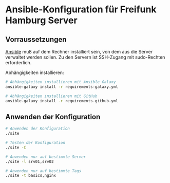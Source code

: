 # Ansible-Konfiguration für Freifunk Hamburg Server

## Vorraussetzungen

[Ansible][] muß auf dem Rechner installiert sein, von dem aus die Server
verwaltet werden sollen. Zu den Servern ist SSH-Zugang mit sudo-Rechten
erforderlich.

[ansible]: https://docs.ansible.com/ansible/latest/

Abhängigkeiten installieren:

```bash
# Abhängigkeiten installieren mit Ansible Galaxy
ansible-galaxy install -r requirements-galaxy.yml

# Abhängigkeiten installieren mit GitHub
ansible-galaxy install -r requirements-github.yml
```

## Anwenden der Konfiguration

```bash
# Anwenden der Konfiguration
./site

# Testen der Konfiguration
./site -C

# Anwenden nur auf bestimmte Server
./site -l srv01,srv02

# Anwenden nur auf bestimmte Tags
./site -t basics,nginx
```
